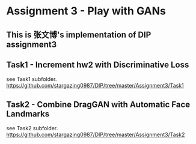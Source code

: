 # Assignment 3 - Play with GANs

## This is 张文博's implementation of DIP assignment3

## Task1 - Increment hw2 with Discriminative Loss

see Task1 subfolder.
https://github.com/stargazing0987/DIP/tree/master/Assignment3/Task1

## Task2 - Combine DragGAN with Automatic Face Landmarks

see Task2 subfolder.
https://github.com/stargazing0987/DIP/tree/master/Assignment3/Task2

